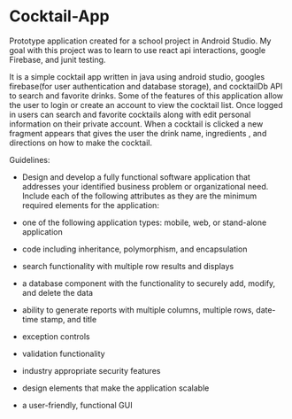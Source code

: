 # Cocktail-App


Prototype application created for a school project in Android Studio. My goal with this project was to learn to use react api interactions, google Firebase, and junit testing. 

It is a simple cocktail app written in java using android studio, googles firebase(for user authentication and database storage), and cocktailDb API to search and favorite drinks.
Some of the features of this application allow the user to login or create an account to view the cocktail list.
Once logged in users can search and favorite cocktails along with edit personal information on their private account.
When a cocktail is clicked a new fragment appears that gives the user the drink name, ingredients , and directions on how to make the cocktail. 

Guidelines:
- Design and develop a fully functional software application that addresses your identified business problem or organizational need. Include each  of the following attributes as they are the minimum required elements  for the application:

- one of the following application types: mobile, web, or stand-alone application 
- code including inheritance, polymorphism, and encapsulation
- search functionality with multiple row results and displays
- a database component with the functionality to securely add, modify, and delete the data
- ability to generate reports with multiple columns, multiple rows, date-time stamp, and title
- exception controls
- validation functionality
- industry appropriate security features
- design elements that make the application scalable
- a user-friendly, functional GUI

